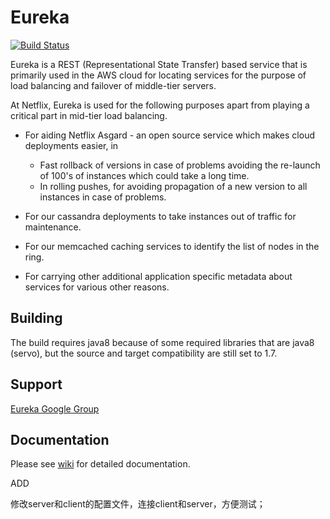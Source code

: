 Eureka
=====
[![Build Status](https://travis-ci.org/Netflix/eureka.svg?branch=master)](https://travis-ci.org/Netflix/eureka)

Eureka is a REST (Representational State Transfer) based service that is primarily used in the AWS cloud for locating services for the purpose of load balancing and failover of middle-tier servers.

At Netflix, Eureka is used for the following purposes apart from playing a critical part in mid-tier load balancing.

* For aiding Netflix Asgard - an open source service which makes cloud deployments easier, in  
    + Fast rollback of versions in case of problems avoiding the re-launch of 100's of instances which 
      could take a long time.
    + In rolling pushes, for avoiding propagation of a new version to all instances in case of problems.

* For our cassandra deployments to take instances out of traffic for maintenance.

* For our memcached caching services to identify the list of nodes in the ring.

* For carrying other additional application specific metadata about services for various other reasons.


Building
----------
The build requires java8 because of some required libraries that are java8 (servo), but the source and target compatibility are still set to 1.7.


Support
----------
[Eureka Google Group](https://groups.google.com/forum/?fromgroups#!forum/eureka_netflix)


Documentation
--------------
Please see [wiki](https://github.com/Netflix/eureka/wiki) for detailed documentation.

ADD

修改server和client的配置文件，连接client和server，方便测试；
